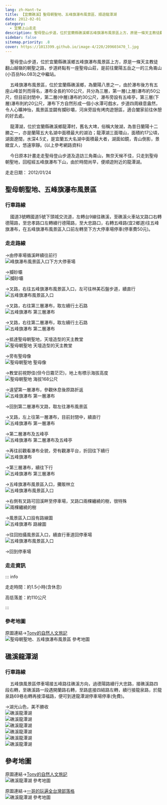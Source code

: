 ```yaml
---
lang: zh-Hant-tw
title: 【宜蘭礁溪】聖母朝聖地、五峰旗瀑布風景區、順遊龍潭湖
date: 2012-02-01
category: 
  - 宜蘭上山走走
description: 聖母登山步道，位於宜蘭縣礁溪鄉五峰旗瀑布風景區上方，原是一條天主教徒翻山越嶺的朝聖之路，步道終點有一座聖母山莊，是前往蘭陽五岳之一的三角崙山(小百岳No.083)之中繼站。 五峰旗瀑布風景區，位於宜蘭縣礁溪鄉，為蘭陽八景之一，由於瀑布後方有五座山峰並列而得名，瀑布全長約100公尺，共分為三層。
sidebar: false
sitemap.priority: .8
cover: https://1013399.github.io/image-4/220/209603470_l.jpg
---
```


    聖母登山步道，位於宜蘭縣礁溪鄉五峰旗瀑布風景區上方，原是一條天主教徒翻山越嶺的朝聖之路，步道終點有一座聖母山莊，是前往蘭陽五岳之一的三角崙山(小百岳No.083)之中繼站。  

    五峰旗瀑布風景區，位於宜蘭縣礁溪鄉，為蘭陽八景之一，由於瀑布後方有五座山峰並列而得名，瀑布全長約100公尺，共分為三層，第一層(上層)瀑布約50公尺，但目前封閉中，第二層(中層)瀑布約30公尺，瀑布旁設有五峰亭，第三層(下層)瀑布則約20公尺，瀑布下方自然形成一個小水潭可戲水，步道四周綠意盎然，令人心曠神怡，風景區並闢有攔砂壩，河床旁設有烤肉遊憩區，適合闔家前往休憩的好去處。  

    龍潭湖，位於宜蘭縣礁溪鄉龍潭村，舊名大埤，俗稱大陂湖，為昔日蘭陽十二勝之一，亦是蘭陽五大名湖中面積最大的湖泊；龍潭湖三面環山，面積約17公頃，湖面遼闊，水深4.5丈，是宜蘭五大名湖中面積最大者，湖面如鏡，青山倒影，景緻宜人，悠遠寧靜。(以上參考網路資料)  

<!-- more -->

    今日原本計畫走走聖母登山步道及造訪三角崙山，無奈天候不佳，只走到聖母朝聖地，回程經五峰旗瀑布下山，由於時間尚早，便順遊附近的龍潭湖。

走走日期： 2012/01/24

## 聖母朝聖地、五峰旗瀑布風景區

### 行車路線
    國道3號轉國道5號下頭城交流道，左轉台9線往礁溪，至礁溪火車站叉路口右轉德陽路，至忠孝路口左轉續行德陽路，至大忠路口，右轉五峰路(宜2鄉道)往五峰旗瀑布，在五峰旗瀑布風景區入口前左轉至下方大停車場停車(停車費50元)。

### 走走路線
→由停車場循溪畔續往前行  
![峰旗瀑布風景區入口下方大停車場](https://1013399.github.io/image-4/220/209603415_l.jpg)

→攔砂壩  
![攔砂壩](https://1013399.github.io/image-4/220/209603421_l.jpg)

→叉路，右往五峰旗瀑布風景區入口，左可往林美石盤步道，續直行  
![五峰旗瀑布風景區入口](https://1013399.github.io/image-4/220/209603495_l.jpg)

→叉路，右往第三層瀑布，取左續行土石路  
![五峰旗瀑布 第三層瀑布](https://1013399.github.io/image-4/220/209603428_l.jpg)

→叉路，右往第二層瀑布，取左續行土石路  
![五峰旗瀑布 第二層瀑布](https://1013399.github.io/image-4/220/209603431_l.jpg)

→抵達聖母朝聖地，天壇造型的天主教堂  
![聖母朝聖地 天壇造型的天主教堂](https://1013399.github.io/image-4/220/209603447_l.jpg)

→旁有聖母像  
![聖母朝聖地 聖母像](https://1013399.github.io/image-4/220/209603455_l.jpg)

→教堂前視野佳(但今日霧茫茫)，地上有標示海拔高度  
![聖母朝聖地 海拔168公尺](https://1013399.github.io/image-4/220/209603460_l.jpg)

→遠望第一層瀑布，參觀休息後原路折返  
![五峰旗瀑布 第一層瀑布](https://1013399.github.io/image-4/220/209603453_l.jpg)

→回到第二層瀑布叉路，取左往瀑布風景區

→叉路，左上往第一層瀑布，目前封閉中，續直行  
![五峰旗瀑布 第一層瀑布](https://1013399.github.io/image-4/220/209603467_l.jpg)

→第二層瀑布及五峰亭  
![五峰旗瀑布 第二層瀑布及五峰亭](https://1013399.github.io/image-4/220/209603470_l.jpg)

→再往前觀看瀑布全貌，旁有觀瀑平台，折回往下續行  
![五峰旗瀑布](https://1013399.github.io/image-4/220/209603476_l.jpg)

→第三層瀑布，續往下行  
![五峰旗瀑布 第三層瀑布](https://1013399.github.io/image-4/220/209603477_l.jpg)

→五峰旗瀑布風景區入口，攤販林立  
![五峰旗瀑布風景區入口](https://1013399.github.io/image-4/220/209603485_l.jpg)

→右側有叉路可回溪畔至停車場，叉路口兩棵纏繞的樹，很特殊  
![兩棵纏繞的樹](https://1013399.github.io/image-4/220/209603507_l.jpg)

→風景區入口設有路線圖  
![五峰旗瀑布 路線圖](https://1013399.github.io/image-4/220/209603489_l.jpg)

→往回拍攝風景區入口，續直行車道回停車場  
![五峰旗瀑布風景區入口](https://1013399.github.io/image-4/220/209603513_l.jpg)

→回到停車場

### 走走資訊

::: info

走走時間：約1.5小時(含休息)

高低落差：約110公尺

:::

### 參考地圖
原圖連結→[Tony的自然人文旅記](http://www.tonyhuang39.com/tony0511/tony0511.html)  
![聖母朝聖地、五峰旗瀑布風景區 參考地圖](https://1013399.github.io/image-4/220/209604257_l.jpg)

## 礁溪龍潭湖

### 行車路線
    五峰旗風景區停車場接五峰路往礁溪方向，過德陽路續行大忠路，接礁溪路四段右轉，至礁溪路一段遇開蘭路右轉，至路底接四結路左轉，續行接龍泉路，於龍泉路69巷右轉再接漳福路，便可到達龍潭湖停車場停車(免費)。

→湖光山色，美不勝收  
![礁溪龍潭湖](https://1013399.github.io/image-4/220/209603519_l.jpg)  
![礁溪龍潭湖](https://1013399.github.io/image-4/220/209603523_l.jpg)  
![礁溪龍潭湖](https://1013399.github.io/image-4/220/209603529_l.jpg)  
![礁溪龍潭湖](https://1013399.github.io/image-4/220/209603537_l.jpg)  
![礁溪龍潭湖](https://1013399.github.io/image-4/220/209603541_l.jpg)  
![礁溪龍潭湖](https://1013399.github.io/image-4/220/209603411_l.jpg)

## 參考地圖
原圖連結→[Tony的自然人文旅記](http://www.tonyhuang39.com/tony0633/tony0633.html)  
![礁溪龍潭湖 參考地圖](https://1013399.github.io/image-4/220/209698422_l.jpg)

原圖連結→[一哥的玩遍全台灣部落格](http://blog.yam.com/evenlin/article/18251366)  
![礁溪龍潭湖 參考地圖](https://1013399.github.io/image-4/220/209698424_l.jpg)
